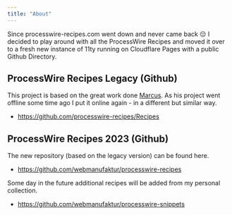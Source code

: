 ```yaml
---
title: "About"
---
```


Since processwire-recipes.com went down and never came back 😔 I decided to play around with all the ProcessWire Recipes and moved it over to a fresh new instance of 11ty running on Cloudflare Pages with a public Github Directory.

## ProcessWire Recipes Legacy (Github)

This project is based on the great work done [Marcus](https://marcus-herrmann.com/). As his project went offline some time ago I put it online again - in a different but similar way.

-   https://github.com/processwire-recipes/Recipes

## ProcessWire Recipes 2023 (Github)

The new repository (based on the legacy version) can be found here.

-   https://github.com/webmanufaktur/processwire-recipes

Some day in the future additional recipes will be added from my personal collection.

-   https://github.com/webmanufaktur/processwire-snippets
